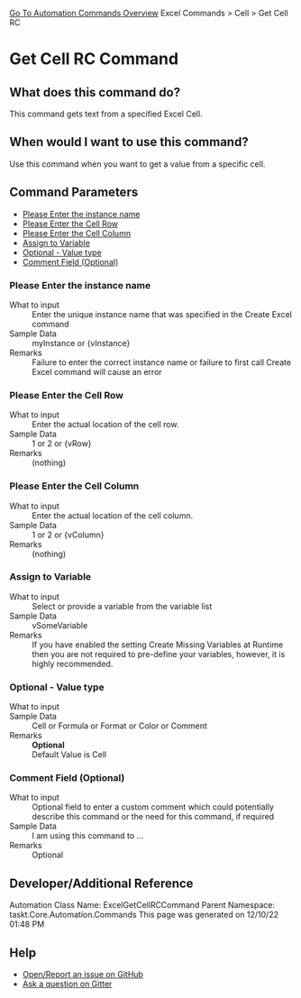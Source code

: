 <!--TITLE: Get Cell RC Command -->
<!-- SUBTITLE: a command in the Excel Commands group. -->
[Go To Automation Commands Overview](/automation-commands.md)
Excel Commands &gt; Cell &gt; Get Cell RC


# Get Cell RC Command


## What does this command do?
This command gets text from a specified Excel Cell.


## When would I want to use this command?
Use this command when you want to get a value from a specific cell.


## Command Parameters
- [Please Enter the instance name](#param_0)
- [Please Enter the Cell Row](#param_1)
- [Please Enter the Cell Column](#param_2)
- [Assign to Variable](#param_3)
- [Optional - Value type](#param_4)
- [Comment Field (Optional)](#param_5)


<a id="param_0"></a>
### Please Enter the instance name


<dl>
<dt>What to input</dt><dd>Enter the unique instance name that was specified in the Create Excel command</dd>
<dt>Sample Data</dt><dd>myInstance or {vInstance}</dd>
<dt>Remarks</dt><dd>Failure to enter the correct instance name or failure to first call Create Excel command will cause an error</dd>
</dl>




<a id="param_1"></a>
### Please Enter the Cell Row


<dl>
<dt>What to input</dt><dd>Enter the actual location of the cell row.</dd>
<dt>Sample Data</dt><dd>1 or 2 or {vRow}</dd>
<dt>Remarks</dt><dd>(nothing)</dd>
</dl>




<a id="param_2"></a>
### Please Enter the Cell Column


<dl>
<dt>What to input</dt><dd>Enter the actual location of the cell column.</dd>
<dt>Sample Data</dt><dd>1 or 2 or {vColumn}</dd>
<dt>Remarks</dt><dd>(nothing)</dd>
</dl>




<a id="param_3"></a>
### Assign to Variable


<dl>
<dt>What to input</dt><dd>Select or provide a variable from the variable list</dd>
<dt>Sample Data</dt><dd>vSomeVariable</dd>
<dt>Remarks</dt><dd>If you have enabled the setting Create Missing Variables at Runtime then you are not required to pre-define your variables, however, it is highly recommended.</dd>
</dl>




<a id="param_4"></a>
### Optional - Value type


<dl>
<dt>What to input</dt><dd></dd>
<dt>Sample Data</dt><dd>Cell or Formula or Format or Color or Comment</dd>
<dt>Remarks</dt><dd><b>Optional</b><br>Default Value is Cell</dd>
</dl>




<a id="param_5"></a>
### Comment Field (Optional)


<dl>
<dt>What to input</dt><dd>Optional field to enter a custom comment which could potentially describe this command or the need for this command, if required</dd>
<dt>Sample Data</dt><dd>I am using this command to ...</dd>
<dt>Remarks</dt><dd>Optional</dd>
</dl>




## Developer/Additional Reference
Automation Class Name: ExcelGetCellRCCommand
Parent Namespace: taskt.Core.Automation.Commands
This page was generated on 12/10/22 01:48 PM


## Help
- [Open/Report an issue on GitHub](https://github.com/rcktrncn/taskt/issues/new)
- [Ask a question on Gitter](https://gitter.im/taskt-rpa/Lobby)
